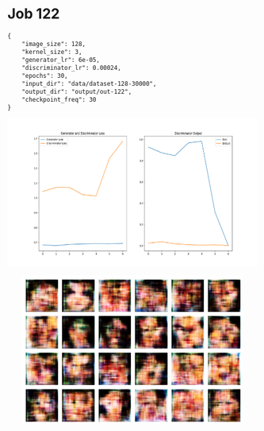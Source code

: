 
Job 122
=======


```
{
    "image_size": 128,
    "kernel_size": 3,
    "generator_lr": 6e-05,
    "discriminator_lr": 0.00024,
    "epochs": 30,
    "input_dir": "data/dataset-128-30000",
    "output_dir": "output/out-122",
    "checkpoint_freq": 30
}
```  
<p align="center">
    <img src="images/plot122.png" height="300"/>
</p>  
<p align="center">
    <img src="images/output122.png" height="300"/>
</p>